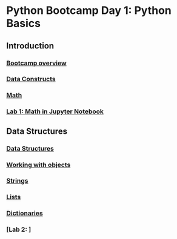 # Python Bootcamp Day 1: Python Basics

## Introduction
### [Bootcamp overview](Python%20Bootcamp-%20Intro.ipynb)
### [Data Constructs](Python%20Bootcamp%20-%20Data%20Constructs.ipynb)
### [Math](Python%20Bootcamp-%20Math.ipynb)
### [Lab 1: Math in Jupyter Notebook](Lab1-%20Math.ipynb)

## Data Structures
### [Data Structures](Python%20Bootcamp%20-%20Data%Structures.ipynb)
### [Working with objects](Python%20Bootcamp%20-%20Working%with%objects.ipynb)
### [Strings](Python%20Bootcamp%20-%20Strings.ipynb)
### [Lists](Python%20Bootcamp%20-%20Lists.ipynb)
### [Dictionaries](Python%20Bootcamp%20-%20Dictionaries.ipynb)
### [Lab 2: ]
